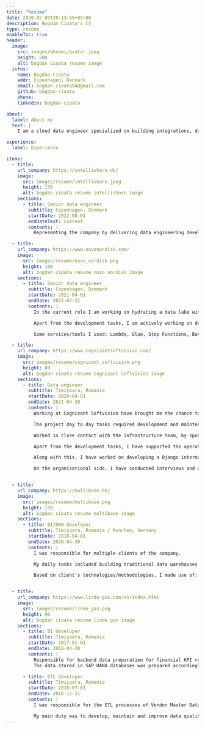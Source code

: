 ```yaml
---
title: "Resume"
date: 2020-02-09T20:13:59+09:00
description: Bogdan Cioata's CV
type: resume
enableToc: true
header:
  image:
    src: images/whoami/avatar.jpeg
    height: 200
    alt: bogdan cioata resume image
  infos:
    name: Bogdan Cioata
    addr: Copenhagen, Denmark
    email: bogdan.cioata94@gmail.com
    github: bogdan-cioata
    phone:
    linkedin: bogdan-cioata

about:
  label: About me
  text: |
    I am a cloud data engineer specialized on building integrations, data pipelines, data warehouses, data platforms on top of AWS, Microsoft, Snowflake.

experience:
  label: Experience

items:
  - title:
    url_company: https://intellishore.dk/
    image:
      src: images/resume/intellishore.jpeg
      height: 150
      alt: bogdan cioata resume intellishore image
    sections:
      - title: Senior data engineer
        subtitle: Copenhagen, Denmark
        startDate: 2022-08-01
        endDateText: current
        contents: |
          Representing the company by delivering data engineering development and consulting expertise.

  - title:
    url_company: https://www.novonordisk.com/
    image:
      src: images/resume/novo_nordisk.png
      height: 100
      alt: bogdan cioata resume novo nordisk image
    sections:
      - title: Senior data engineer
        subtitle: Copenhagen, Denmark
        startDate: 2021-04-01
        endDate: 2022-07-31
        contents: |
          In the current role I am working on hydrating a data lake with supply chain data coming from various data sources.

          Apart from the development tasks, I am actively working on designing the future data architecture, so to enable advanced analytics workloads, as well as traditional reporting.

          Some services/tools I used: Lambda, Glue, Step Functions, Batch, SNS, SQS, DynamoDB, RDS, EC2, Docker, CodeStar, DMS, CDK, Cloudformation, Microsoft PowerAutomate.

  - title:
    url_company: https://www.cognizantsoftvision.com/
    image:
      src: images/resume/cognizant_softvision.png
      height: 80
      alt: bogdan cioata resume cognizant softvision image
    sections:
      - title: Data engineer
        subtitle: Timișoara, Romania
        startDate: 2020-04-01
        endDate: 2021-04-30
        contents: |
          Working at Cognizant Softvision have brought me the chance to do the shift towards cloud technologies and DevOps tools, such as AWS and Terraform.

          The project day to day tasks required development and maintenance of data pipelines that were meant to ingest and process data from relational databases, streaming data sources and flat files into an enterprise datalake. _Lambda, Glue, DynamoDB, DAX, Kinesis Firehose, CodePipeline_ were the bread and butter, while the CI/CD infrastructure was managed with Terraform.

          Worked in close contact with the infrastructure team, by spotting bugs and suggesting new features to existing code base. Developed and maintained code according to domain best practices (Unit tests, SemVer, SOLID).

          Apart from the development tasks, I have supported the operational team in their tasks, by debugging and tuning PySpark intensive data processing jobs on top of Palantir Foundry.

          Along with this, I have worked on developing a Django internal web app.

          On the organisational side, I have conducted interviews and assessed candidates for the Big data team.


  - title:
    url_company: https://multibase.de/
    image:
      src: images/resume/multibase.png
      height: 150
      alt: bogdan cioata resume multibase image
    sections:
      - title: BI/DWH developer
        subtitle: Timișoara, Romania / Munchen, Germany
        startDate: 2018-04-01
        endDate: 2020-04-30
        contents: |
          I was responsible for multiple clients of the company.

          My daily tasks included building traditional data warehouses from scratch, extending and maintaining existing ones, frontend applications, ETL flows, support client's developers, testing and software documentation.

          Based on client's technologies/methodologies, I made use of: Microsoft BI suite (SSIS, SSAS, SSRS, SQL Server, PowerBI), Oracle databases, Oracle APEX, SAP Data Services, MongoDB, Git, DataVault, dimensional modelling.


  - title:
    url_company: https://www.linde-gas.com/en/index.html
    image:
      src: images/resume/linde_gas.png
      height: 90
      alt: bogdan cioata resume linde gas image
    sections:
      - title: BI developer
        subtitle: Timișoara, Romania
        startDate: 2017-01-01
        endDate: 2018-04-30
        contents: |
          Responsible for backend data preparation for financial KPI reports shown in Tableau dashboards, which were connected live to SAP HANA database.
          The data stored in SAP HANA databases was prepared accordingly to business rules with R scripts and ETL mappings created in Informatica PowerCenter.

      - title: ETL developer
        subtitle: Timișoara, Romania
        startDate: 2016-07-01
        endDate: 2016-12-31
        contents: |
          I was responsible for the ETL processes of Vendor Master Data department.

          My main duty was to develop, maintain and improve data quality rules in Informatica PowerCenter suite, altogether with data preparation, required for Tableau dashboards, for which I've been partly involved in sketching them.
---
```

